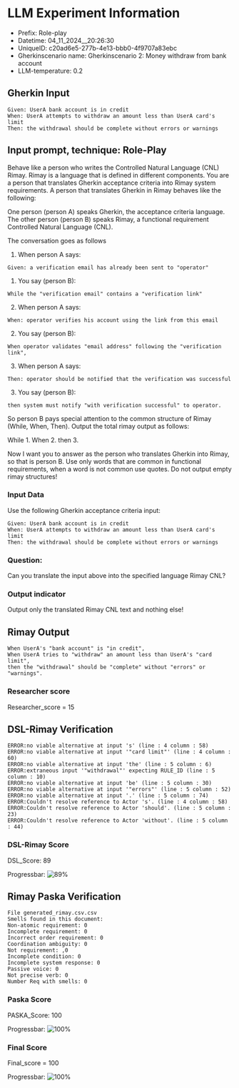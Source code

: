 

# LLM Experiment Information
* Prefix:   Role-play
* Datetime: 04_11_2024__20:26:30
* UniqueID: c20ad6e5-277b-4e13-bbb0-4f9707a83ebc
* Gherkinscenario name: Gherkinscenario 2: Money withdraw from bank account
* LLM-temperature: 0.2

        

## Gherkin Input
```
Given: UserA bank account is in credit
When: UserA attempts to withdraw an amount less than UserA card's limit
Then: the withdrawal should be complete without errors or warnings
```
    



## Input prompt, technique: Role-Play


Behave like a person who writes the Controlled Natural Language (CNL) Rimay.
Rimay is a language that is defined in different components. 
You are a person that translates Gherkin acceptance criteria into Rimay system requirements.
A person that translates Gherkin in Rimay behaves like the following:

One person (person A) speaks Gherkin, the acceptance criteria language.
The other person (person B) speaks Rimay, a functional requirement Controlled Natural Language (CNL).

The conversation goes as follows

1. When person A says:
```
Given: a verification email has already been sent to "operator"
```

1. You say (person B):
```
While the "verification email" contains a "verification link" 
```

2. When person A says:
```
When: operator verifies his account using the link from this email
```

2. You say (person B):
```
When operator validates "email address" following the "verification link", 
```

3. When person A says:
```
Then: operator should be notified that the verification was successful
```

3. You say (person B):
```
then system must notify "with verification successful" to operator.  
```


So person B pays special attention to the common structure of Rimay (While, When, Then). 
Output the total rimay output as follows:

While 1.
When 2.
then 3.

Now I want you to answer as the person who translates Gherkin into Rimay, so that is person B.
Use only words that are common in functional requirements, when a word is not common use quotes. 
Do not output empty rimay structures!
        

### Input Data
Use the following Gherkin acceptance criteria input: 
```
Given: UserA bank account is in credit
When: UserA attempts to withdraw an amount less than UserA card's limit
Then: the withdrawal should be complete without errors or warnings
```

### Question:
Can you translate the input above into the specified language Rimay CNL?

### Output indicator
Output only the translated Rimay CNL text and nothing else!


## Rimay Output
```
When UserA's "bank account" is "in credit",
When UserA tries to "withdraw" an amount less than UserA's "card limit",
then the "withdrawal" should be "complete" without "errors" or "warnings".
``` 
            

### Researcher score
Researcher_score = 15




## DSL-Rimay Verification
```
ERROR:no viable alternative at input 's' (line : 4 column : 58)
ERROR:no viable alternative at input '"card limit"' (line : 4 column : 60)
ERROR:no viable alternative at input 'the' (line : 5 column : 6)
ERROR:extraneous input '"withdrawal"' expecting RULE_ID (line : 5 column : 10)
ERROR:no viable alternative at input 'be' (line : 5 column : 30)
ERROR:no viable alternative at input '"errors"' (line : 5 column : 52)
ERROR:no viable alternative at input '.' (line : 5 column : 74)
ERROR:Couldn't resolve reference to Actor 's'. (line : 4 column : 58)
ERROR:Couldn't resolve reference to Actor 'should'. (line : 5 column : 23)
ERROR:Couldn't resolve reference to Actor 'without'. (line : 5 column : 44)

```
### DSL-Rimay Score
DSL_Score: 89

Progressbar: ![89%](https://progress-bar.dev/89)

            


## Rimay Paska Verification
```
File generated_rimay.csv.csv
Smells found in this document: 
Non-atomic requirement: 0
Incomplete requirement: 0
Incorrect order requirement: 0
Coordination ambiguity: 0
Not requirement: ,0
Incomplete condition: 0
Incomplete system response: 0
Passive voice: 0
Not precise verb: 0
Number Req with smells: 0

```
### Paska Score
PASKA_Score: 100

Progressbar: ![100%](https://progress-bar.dev/100)

            

### Final Score
Final_score = 100

Progressbar: ![100%](https://progress-bar.dev/100)

